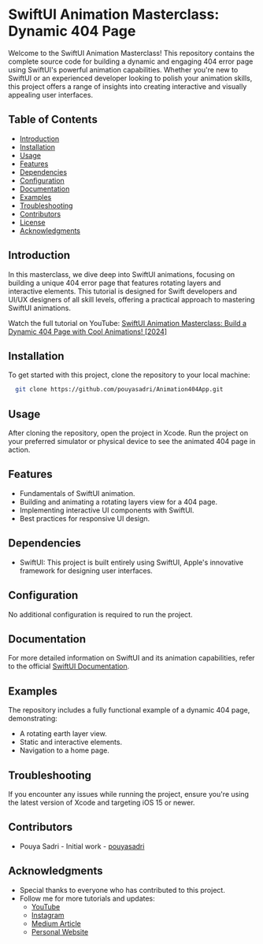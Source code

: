 # SwiftUI Animation Masterclass: Dynamic 404 Page

Welcome to the SwiftUI Animation Masterclass! This repository contains the complete source code for building a dynamic and engaging 404 error page using SwiftUI's powerful animation capabilities. Whether you're new to SwiftUI or an experienced developer looking to polish your animation skills, this project offers a range of insights into creating interactive and visually appealing user interfaces.

## Table of Contents

- [Introduction](#introduction)
- [Installation](#installation)
- [Usage](#usage)
- [Features](#features)
- [Dependencies](#dependencies)
- [Configuration](#configuration)
- [Documentation](#documentation)
- [Examples](#examples)
- [Troubleshooting](#troubleshooting)
- [Contributors](#contributors)
- [License](#license)
- [Acknowledgments](#acknowledgments)

## Introduction

In this masterclass, we dive deep into SwiftUI animations, focusing on building a unique 404 error page that features rotating layers and interactive elements. This tutorial is designed for Swift developers and UI/UX designers of all skill levels, offering a practical approach to mastering SwiftUI animations.

Watch the full tutorial on YouTube: [SwiftUI Animation Masterclass: Build a Dynamic 404 Page with Cool Animations! [2024]](https://youtu.be/2HKGnKvh_JQ)

## Installation

To get started with this project, clone the repository to your local machine:
```sh
  git clone https://github.com/pouyasadri/Animation404App.git
```
## Usage

After cloning the repository, open the project in Xcode. Run the project on your preferred simulator or physical device to see the animated 404 page in action.

## Features

- Fundamentals of SwiftUI animation.
- Building and animating a rotating layers view for a 404 page.
- Implementing interactive UI components with SwiftUI.
- Best practices for responsive UI design.

## Dependencies

- SwiftUI: This project is built entirely using SwiftUI, Apple's innovative framework for designing user interfaces.

## Configuration

No additional configuration is required to run the project.

## Documentation

For more detailed information on SwiftUI and its animation capabilities, refer to the official [SwiftUI Documentation](https://developer.apple.com/documentation/swiftui/).

## Examples

The repository includes a fully functional example of a dynamic 404 page, demonstrating:

- A rotating earth layer view.
- Static and interactive elements.
- Navigation to a home page.

## Troubleshooting

If you encounter any issues while running the project, ensure you're using the latest version of Xcode and targeting iOS 15 or newer.

## Contributors

- Pouya Sadri - Initial work - [pouyasadri](https://github.com/pouyasadri)


## Acknowledgments

- Special thanks to everyone who has contributed to this project.
- Follow me for more tutorials and updates:
  - [YouTube](https://www.youtube.com/channel/UCrfihekLrBk9k1cdQjgXGnQ)
  - [Instagram](https://www.instagram.com/pouyasadri_dev)
  - [Medium Article](https://medium.com/stackademic/swiftui-animation-masterclass-crafting-a-dynamic-404-page-d31df81ead84)
  - [Personal Website](https://www.pouyasadri.com)

